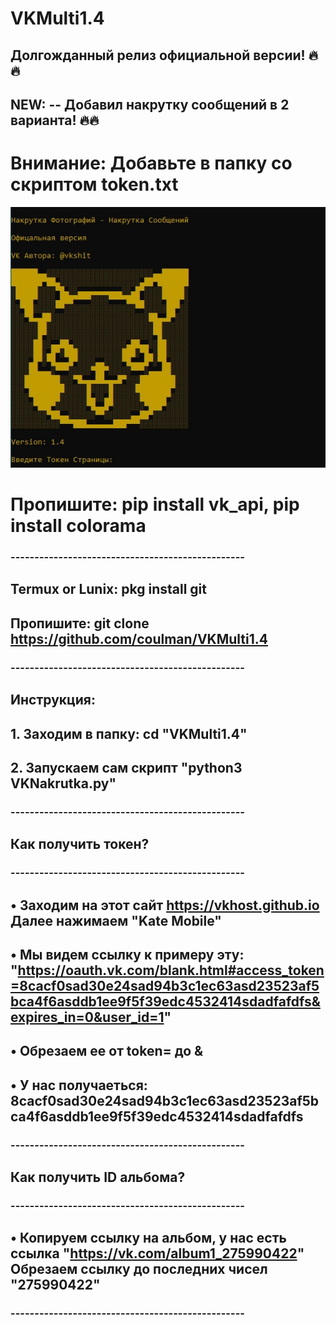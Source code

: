 # VKMulti1.4

## Долгожданный релиз официальной версии! 🔥🔥
## NEW: -- Добавил накрутку сообщений в 2 варианта! 🔥🔥
# Внимание: Добавьте в папку со скриптом token.txt
![screenshot](screenshot1.jpg)

# Пропишите: pip install vk_api, pip install colorama

###   -------------------------------------------------
## Termux or Lunix: pkg install git
## Пропишите: git clone https://github.com/coulman/VKMulti1.4
###   -------------------------------------------------

## Инструкция:

## 1. Заходим в папку: cd "VKMulti1.4"
## 2. Запускаем сам скрипт "python3 VKNakrutka.py"
###   -------------------------------------------------
##    Как получить токен?
###   -------------------------------------------------
## •  Заходим на этот сайт https://vkhost.github.io Далее нажимаем "Kate Mobile"
## •  Мы видем ссылку к примеру эту: "https://oauth.vk.com/blank.html#access_token=8cacf0sad30e24sad94b3c1ec63asd23523af5bca4f6asddb1ee9f5f39edc4532414sdadfafdfs&expires_in=0&user_id=1"
## •  Обрезаем ее от token= до &
## •  У нас получаеться: 8cacf0sad30e24sad94b3c1ec63asd23523af5bca4f6asddb1ee9f5f39edc4532414sdadfafdfs
###   -------------------------------------------------
##    Как получить ID альбома?
###   -------------------------------------------------
## •  Копируем ссылку на альбом, у нас есть ссылка "https://vk.com/album1_275990422" Обрезаем ссылку до последних чисел "275990422"
###   -------------------------------------------------
